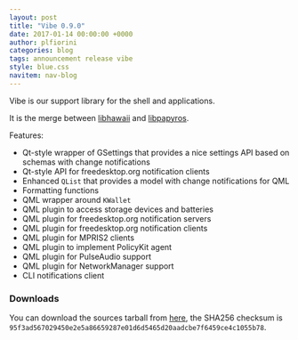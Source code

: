 ```yaml
---
layout: post
title: "Vibe 0.9.0"
date: 2017-01-14 00:00:00 +0000
author: plfiorini
categories: blog
tags: announcement release vibe
style: blue.css
navitem: nav-blog
---
```


Vibe is our support library for the shell and applications.

It is the merge between [libhawaii][libhawaii] and [libpapyros][libpapyros].

Features:

* Qt-style wrapper of GSettings that provides a nice settings API based on schemas with change notifications
* Qt-style API for freedesktop.org notification clients
* Enhanced `QList` that provides a model with change notifications for QML
* Formatting functions
* QML wrapper around `KWallet`
* QML plugin to access storage devices and batteries
* QML plugin for freedesktop.org notification servers
* QML plugin for freedesktop.org notification clients
* QML plugin for MPRIS2 clients
* QML plugin to implement PolicyKit agent
* QML plugin for PulseAudio support
* QML plugin for NetworkManager support
* CLI notifications client

### Downloads

You can download the sources tarball from [here][tarball], the SHA256 checksum is `95f3ad567029450e2e5a86659287e01d6d5465d20aadcbe7f6459ce4c1055b78`.

[libhawaii]: https://github.com/hawaii-desktop/libhawaii
[libpapyros]: https://github.com/papyros/libpapyros
[tarball]: https://github.com/lirios/vibe/releases/download/v0.9.0/vibe-0.9.0.tar.xz
